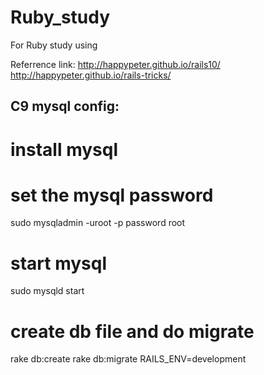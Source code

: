 # Ruby_study
For Ruby study using

Referrence link:
http://happypeter.github.io/rails10/ 
http://happypeter.github.io/rails-tricks/

## C9 mysql config:
# install mysql

# set the mysql password
sudo mysqladmin -uroot -p password root

# start mysql
sudo mysqld start

# create db file and do migrate
rake db:create
rake db:migrate RAILS_ENV=development